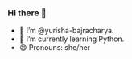 ### Hi there 👋

- 🔭 I’m @yurisha-bajracharya.
- 🌱 I’m currently learning Python.
- 😄 Pronouns: she/her

<!--
**yurisha-bajracharya/yurisha-bajracharya** is a ✨ _special_ ✨ repository because its `README.md` (this file) appears on your GitHub profile.

Here are some ideas to get you started:

-->
